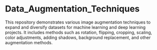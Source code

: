 # Data_Augmentation_Techniques
This repository demonstrates various image augmentation techniques to expand and diversify datasets for machine learning and deep learning projects. It includes methods such as rotation, flipping, cropping, scaling, color adjustments, adding shadows, background replacement, and other augmentation methods.
